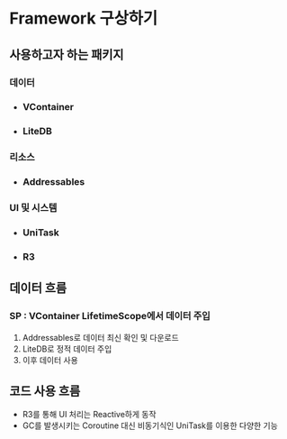 # Framework 구상하기

## 사용하고자 하는 패키지
### 데이터
- ### VContainer
- ### LiteDB

### 리소스
- ### Addressables

### UI 및 시스템
- ### UniTask
- ### R3

## 데이터 흐름
### SP : VContainer LifetimeScope에서 데이터 주입
1. Addressables로 데이터 최신 확인 및 다운로드
2. LiteDB로 정적 데이터 주입
3. 이후 데이터 사용

## 코드 사용 흐름
- R3를 통해 UI 처리는 Reactive하게 동작
- GC를 발생시키는 Coroutine 대신 비동기식인 UniTask를 이용한 다양한 기능